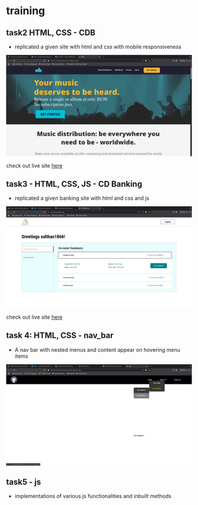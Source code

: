 # training

## task2 HTML, CSS - CDB
- replicated a given site with html and css with mobile responsiveness

![alt text](</task2:html,css:CDB/images/cdbSS.png>)

check out live site [here](https://cd-b.netlify.app/)

## task3 - HTML, CSS, JS - CD Banking
- replicated a given banking site with html and css and js

![homwPage](</task3:html,css,js:banking/images/banking_home.png>)

check out live site [here](https://cd-banking.netlify.app/)

## task 4: HTML, CSS - nav_bar
- A nav bar with nested menus and content appear on hovering menu items

![img](</task4:html,css:navBar/images/navbar.png>)

## task5 - js
- implementations of various js functionalities and inbuilt methods
